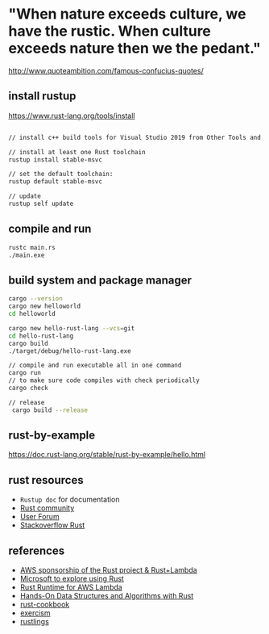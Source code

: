 # "When nature exceeds culture, we have the rustic. When culture exceeds nature then we the pedant."

http://www.quoteambition.com/famous-confucius-quotes/


## install rustup

https://www.rust-lang.org/tools/install

```bash

// install c++ build tools for Visual Studio 2019 from Other Tools and Frameworks section

// install at least one Rust toolchain
rustup install stable-msvc

// set the default toolchain:
rustup default stable-msvc

// update
rustup self update
```
## compile and run

```bash
rustc main.rs
./main.exe
```
## build system and package manager

```bash
cargo --version
cargo new helloworld
cd helloworld

cargo new hello-rust-lang --vcs=git
cd hello-rust-lang
cargo build
./target/debug/hello-rust-lang.exe

// compile and run executable all in one command
cargo run
// to make sure code compiles with check periodically
cargo check

// release
 cargo build --release
```

## rust-by-example
https://doc.rust-lang.org/stable/rust-by-example/hello.html

## rust resources

- `Rustup doc` for documentation
- [Rust community](https://www.rust-lang.org/community)
- [User Forum](https://users.rust-lang.org/)
- [Stackoverflow Rust](https://stackoverflow.com/questions/tagged/rust)

## references

- [AWS sponsorship of the Rust project & Rust+Lambda](https://aws.amazon.com/blogs/opensource/rust-runtime-for-aws-lambda/)
- [Microsoft to explore using Rust](https://www.zdnet.com/article/microsoft-to-explore-using-rust/)
- [Rust Runtime for AWS Lambda](https://github.com/awslabs/aws-lambda-rust-runtime)
- [Hands-On Data Structures and Algorithms with Rust](https://github.com/PacktPublishing/Hands-On-Data-Structures-and-Algorithms-with-Rust)
- [rust-cookbook](https://rust-lang-nursery.github.io/rust-cookbook/about.html)
- [exercism](https://exercism.io/my/solutions/421be2e2256548c5a9c638e80afd90c3)
- [rustlings](https://github.com/rust-lang/rustlings)
